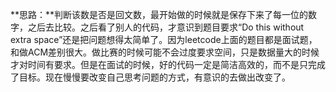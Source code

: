 **思路：**判断该数是否是回文数，最开始做的时候就是保存下来了每一位的数字，之后去比较。之后看了别人的代码，才意识到题目要求“Do this without extra space”还是把问题想得太简单了。因为leetcode上面的题目都是面试题，和做ACM差别很大。做比赛的时候可能不会过度要求空间，只是数据量大的时候才对时间有要求。但是在面试的时候，好的代码一定是简洁高效的，而不是只完成了目标。现在慢慢要改变自己思考问题的方式，有意识的去做出改变了。
